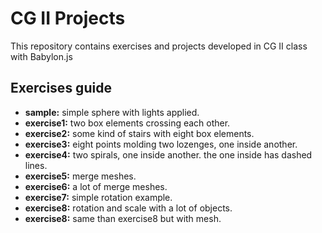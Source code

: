 # CG II Projects
This repository contains exercises and projects developed in CG II class with Babylon.js

## Exercises guide
- **sample:** simple sphere with lights applied.
- **exercise1:** two box elements crossing each other.
- **exercise2:** some kind of stairs with eight box elements.
- **exercise3:** eight points molding two lozenges, one inside another.
- **exercise4:** two spirals, one inside another. the one inside has dashed lines.
- **exercise5:** merge meshes.
- **exercise6:** a lot of merge meshes.
- **exercise7:** simple rotation example.
- **exercise8:** rotation and scale with a lot of objects.
- **exercise8:** same than exercise8 but with mesh.